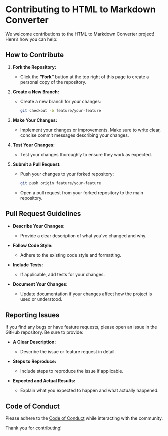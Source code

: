 # Contributing to HTML to Markdown Converter

We welcome contributions to the HTML to Markdown Converter project! Here’s how you can help:

## How to Contribute

1. **Fork the Repository:**
   - Click the **“Fork”** button at the top right of this page to create a personal copy of the repository.

2. **Create a New Branch:**
   - Create a new branch for your changes:
     ```bash
     git checkout -b feature/your-feature
     ```

3. **Make Your Changes:**
   - Implement your changes or improvements. Make sure to write clear, concise commit messages describing your changes.

4. **Test Your Changes:**
   - Test your changes thoroughly to ensure they work as expected.

5. **Submit a Pull Request:**
   - Push your changes to your forked repository:
     ```bash
     git push origin feature/your-feature
     ```
   - Open a pull request from your forked repository to the main repository.

## Pull Request Guidelines

- **Describe Your Changes:**
  - Provide a clear description of what you’ve changed and why.

- **Follow Code Style:**
  - Adhere to the existing code style and formatting.

- **Include Tests:**
  - If applicable, add tests for your changes.

- **Document Your Changes:**
  - Update documentation if your changes affect how the project is used or understood.

## Reporting Issues

If you find any bugs or have feature requests, please open an issue in the GitHub repository. Be sure to provide:

- **A Clear Description:**
  - Describe the issue or feature request in detail.

- **Steps to Reproduce:**
  - Include steps to reproduce the issue if applicable.

- **Expected and Actual Results:**
  - Explain what you expected to happen and what actually happened.

## Code of Conduct

Please adhere to the [Code of Conduct](CODE_OF_CONDUCT.md) while interacting with the community.

Thank you for contributing!


